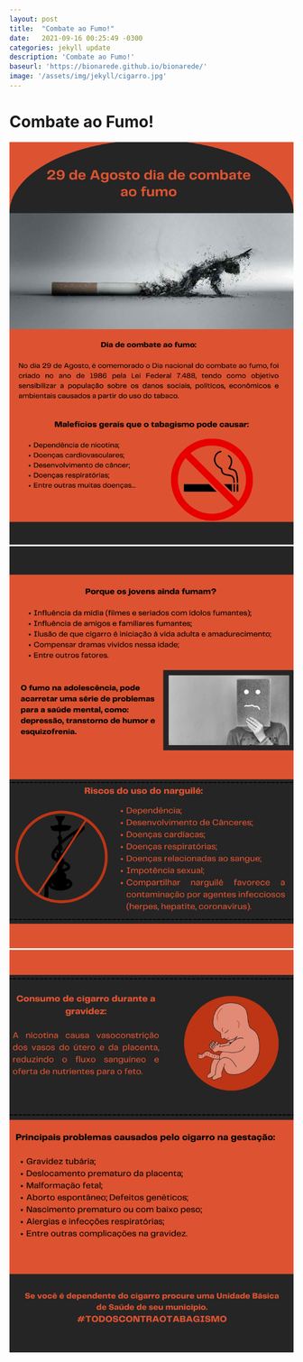 ```yaml
---
layout: post
title:  "Combate ao Fumo!"
date:   2021-09-16 00:25:49 -0300
categories: jekyll update 
description: 'Combate ao Fumo!'
baseurl: 'https://bionarede.github.io/bionarede/'
image: '/assets/img/jekyll/cigarro.jpg'
---
```

[comment]: <> (https://pixnio.com/pt/media/artrite-cigarro-perto-dedo-mao)
# Combate ao Fumo!
<img src="/assets/img/fumo1.png" alt="Intro" class="img-fluid mb-4 mt-5">
<img src="/assets/img/fumo2.png" alt="Intro" class="img-fluid mb-4 mt-5">
<img src="/assets/img/fumo3.png" alt="Intro" class="img-fluid mb-4 mt-5">
